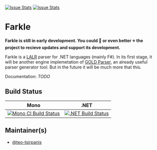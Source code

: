 [![Issue Stats](https://img.shields.io/issuestats/i/github/teo-tsirpanis/farkle.svg)](http://issuestats.com/github/teo-tsirpanis/farkle)
[![Issue Stats](https://img.shields.io/issuestats/p/github/teo-tsirpanis/farkle.svg)](http://issuestats.com/github/teo-tsirpanis/farkle)

# Farkle

__Farkle is still in early development. You could 👀 or even better ⭐ the project to recieve updates and support its development.__

Farkle is a [LALR](https://en.wikipedia.org/wiki/LALR_parser) parser for .NET languages (mainly F#). In its first stage, it will be another engine implemetation of [GOLD Parser](http://goldparser.org/), an already useful parser generator tool. But in the future it will be much more that this.

Documentation: _TODO_

## Build Status

Mono | .NET
---- | ----
[![Mono CI Build Status](https://img.shields.io/travis/teo-tsirpanis/farkle/master.svg)](https://travis-ci.org/teo-tsirpanis/farkle) | [![.NET Build Status](https://img.shields.io/appveyor/ci/teo-tsirpanis/farkle/master.svg)](https://ci.appveyor.com/project/teo-tsirpanis/farkle)

## Maintainer(s)

- [@teo-tsirpanis](https://github.com/teo-tsirpanis)
